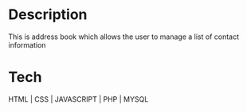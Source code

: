 # Description
This is address book which allows the user to manage a list of contact information

# Tech

HTML | CSS | JAVASCRIPT | PHP | MYSQL
